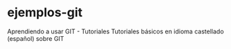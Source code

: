 ejemplos-git
============

Aprendiendo a usar GIT - Tutoriales
Tutoriales básicos en idioma castellado (español) sobre GIT
